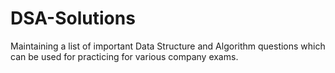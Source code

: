 # DSA-Solutions

Maintaining a list of important Data Structure and Algorithm questions which can be used for practicing for various company exams.
